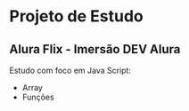 # Projeto de Estudo

## Alura Flix - Imersão DEV Alura

Estudo com foco em Java Script:
- Array
- Funções